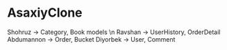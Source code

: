 # AsaxiyClone
Shohruz -> Category, Book models \n
Ravshan -> UserHistory, OrderDetail
Abdumannon -> Order, Bucket
Diyorbek -> User, Comment
